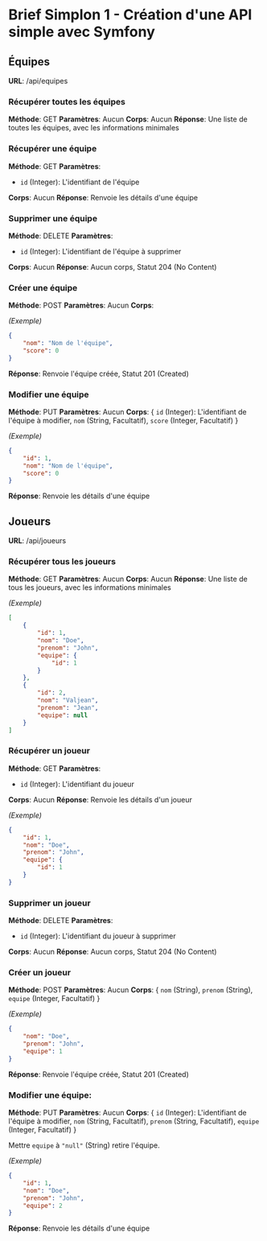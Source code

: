 # Brief Simplon 1 - Création d'une API simple avec Symfony

## Équipes

**URL**: /api/equipes

### Récupérer toutes les équipes

**Méthode**: GET
**Paramètres**: Aucun
**Corps**: Aucun
**Réponse**: Une liste de toutes les équipes, avec les informations minimales

### Récupérer une équipe

**Méthode**: GET
**Paramètres**:

- `id` (Integer): L'identifiant de l'équipe

**Corps**: Aucun
**Réponse**: Renvoie les détails d'une équipe

### Supprimer une équipe

**Méthode**: DELETE
**Paramètres**:

- `id` (Integer): L'identifiant de l'équipe à supprimer

**Corps**: Aucun
**Réponse**: Aucun corps, Statut 204 (No Content)

### Créer une équipe

**Méthode**: POST
**Paramètres**: Aucun
**Corps**:

_(Exemple)_

```JSON
{
	"nom": "Nom de l'équipe",
	"score": 0
}
```

**Réponse**: Renvoie l'équipe créée, Statut 201 (Created)

### Modifier une équipe

**Méthode**: PUT
**Paramètres**: Aucun
**Corps**: { `id` (Integer): L'identifiant de l'équipe à modifier, `nom` (String, Facultatif), `score` (Integer, Facultatif) }

_(Exemple)_

```JSON
{
	"id": 1,
	"nom": "Nom de l'équipe",
	"score": 0
}
```

**Réponse**: Renvoie les détails d'une équipe

## Joueurs

**URL**: /api/joueurs

### Récupérer tous les joueurs

**Méthode**: GET
**Paramètres**: Aucun
**Corps**: Aucun
**Réponse**: Une liste de tous les joueurs, avec les informations minimales

_(Exemple)_

```JSON
[
	{
		"id": 1,
		"nom": "Doe",
		"prenom": "John",
		"equipe": {
			"id": 1
		}
	},
	{
		"id": 2,
		"nom": "Valjean",
		"prenom": "Jean",
		"equipe": null
	}
]
```

### Récupérer un joueur

**Méthode**: GET
**Paramètres**:

- `id` (Integer): L'identifiant du joueur

**Corps**: Aucun
**Réponse**: Renvoie les détails d'un joueur

_(Exemple)_

```JSON
{
	"id": 1,
	"nom": "Doe",
	"prenom": "John",
	"equipe": {
		"id": 1
	}
}
```

### Supprimer un joueur

**Méthode**: DELETE
**Paramètres**:

- `id` (Integer): L'identifiant du joueur à supprimer

**Corps**: Aucun
**Réponse**: Aucun corps, Statut 204 (No Content)

### Créer un joueur

**Méthode**: POST
**Paramètres**: Aucun
**Corps**: { `nom` (String), `prenom` (String), `equipe` (Integer, Facultatif) }

_(Exemple)_

```JSON
{
	"nom": "Doe",
	"prenom": "John",
	"equipe": 1
}
```

**Réponse**: Renvoie l'équipe créée, Statut 201 (Created)

### Modifier une équipe:

**Méthode**: PUT
**Paramètres**: Aucun
**Corps**: { `id` (Integer): L'identifiant de l'équipe à modifier, `nom` (String, Facultatif), `prenom` (String, Facultatif), `equipe` (Integer, Facultatif) }

Mettre `equipe` à `"null"` (String) retire l'équipe.

_(Exemple)_

```JSON
{
	"id": 1,
	"nom": "Doe",
	"prenom": "John",
	"equipe": 2
}
```

**Réponse**: Renvoie les détails d'une équipe
